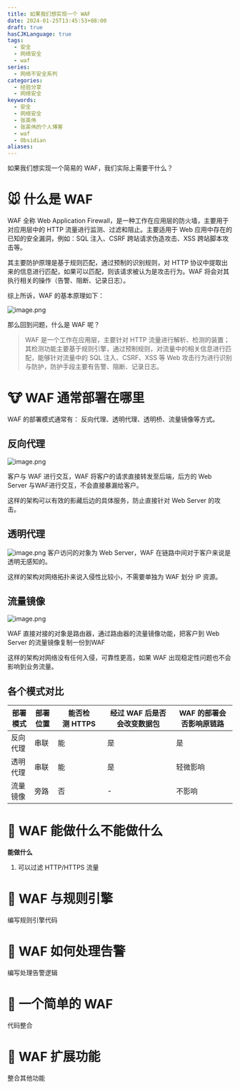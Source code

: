 ```yaml
---
title: 如果我们想实现一个 WAF
date: 2024-01-25T13:45:53+08:00
draft: true
hasCJKLanguage: true
tags:
  - 安全
  - 网络安全
  - waf
series:
  - 网络不安全系列
categories:
  - 经验分享
  - 网络安全
keywords:
  - 安全
  - 网络安全
  - 张英伟
  - 张英伟的个人博客
  - waf
  - Obsidian
aliases:
---
```


如果我们想实现一个简易的 WAF，我们实际上需要干什么？

<!-- more -->

# 🐭 什么是 WAF

WAF 全称 Web Application Firewall，是一种工作在应用层的防火墙，主要用于对应用层中的 HTTP 流量进行监测、过滤和阻止。主要适用于 Web 应用中存在的已知的安全漏洞，例如：SQL 注入、CSRF 跨站请求伪造攻击、XSS 跨站脚本攻击等。

其主要防护原理是基于规则匹配，通过预制的识别规则，对 HTTP 协议中提取出来的信息进行匹配，如果可以匹配，则该请求被认为是攻击行为。WAF 将会对其执行相关的操作（告警、阻断、记录日志）。

综上所诉，WAF 的基本原理如下：

![image.png](https://hushuo.zhangyingwei.com/20240125174757.png)

那么回到问题，什么是 WAF 呢？

> WAF 是一个工作在应用层，主要针对 HTTP 流量进行解析、检测的装置；其检测功能主要基于规则引擎，通过预制规则，对流量中的相关信息进行匹配，能够针对流量中的 SQL 注入、CSRF、XSS 等 Web 攻击行为进行识别与防护，防护手段主要有告警、阻断、记录日志。

# 🐮 WAF 通常部署在哪里

WAF 的部署模式通常有： 反向代理、透明代理、透明桥、流量镜像等方式。

## 反向代理

![image.png](https://hushuo.zhangyingwei.com/20240126164455.png)

客户与 WAF 进行交互，WAF 将客户的请求直接转发至后端，后方的 Web Server 与WAF进行交互，不会直接暴漏给客户。

这样的架构可以有效的影藏后边的具体服务，防止直接针对 Web Server 的攻击。

## 透明代理

![image.png](https://hushuo.zhangyingwei.com/20240126172412.png)
客户访问的对象为 Web Server，WAF 在链路中间对于客户来说是透明无感知的。

这样的架构对网络拓扑来说入侵性比较小，不需要单独为 WAF 划分 IP 资源。

## 流量镜像

![image.png](https://hushuo.zhangyingwei.com/20240126173405.png)

WAF 直接对接的对象是路由器，通过路由器的流量镜像功能，把客户到 Web Server 的流量镜像复制一份到WAF

这样的架构对网络没有任何入侵，可靠性更高，如果 WAF 出现稳定性问题也不会影响到业务流量。


## 各个模式对比

| 部署模式 | 部署位置 | 能否检测 HTTPS | 经过 WAF 后是否会改变数据包 | WAF 的部署会否影响原链路 |
| ---- | ---- | ---- | ---- | ---- |
| 反向代理 | 串联 | 能 | 是 | 是 |
| 透明代理 | 串联 | 能 | 是 | 轻微影响 |
| 流量镜像 | 旁路 | 否 | - | 不影响 |

# 🐯 WAF 能做什么不能做什么

**能做什么**

1. 可以过滤 HTTP/HTTPS 流量

# 🐰 WAF 与规则引擎

编写规则引擎代码

# 🐲 WAF 如何处理告警

编写处理告警逻辑

# 🐍 一个简单的 WAF

代码整合


# 🐎 WAF 扩展功能

整合其他功能



